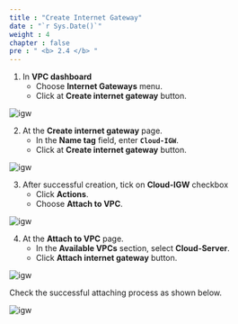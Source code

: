 ```yaml
---
title : "Create Internet Gateway"
date : "`r Sys.Date()`"
weight : 4
chapter : false
pre : " <b> 2.4 </b> "
---
```



1. In **VPC dashboard**
    + Choose **Internet Gateways** menu.
    + Click at **Create internet gateway** button.
  
![igw](/aws-fcj/images/2.cloudserver/igw-01.png)

2. At the **Create internet gateway** page.
    + In the **Name tag** field, enter **`Cloud-IGW`**.
    + Click at **Create internet gateway** button.
  
![igw](/aws-fcj/images/2.cloudserver/igw-02.png)

3. After successful creation, tick on **Cloud-IGW** checkbox
    + Click **Actions**.
    + Choose **Attach to VPC**.
 
![igw](/aws-fcj/images/2.cloudserver/igw-03.png)

4. At the **Attach to VPC** page.
    + In the **Available VPCs** section, select **Cloud-Server**.
    + Click **Attach internet gateway** button.

![igw](/aws-fcj/images/2.cloudserver/igw-04.png)

Check the successful attaching process as shown below.

![igw](/aws-fcj/images/2.cloudserver/igw-05.png)